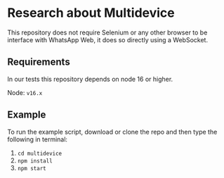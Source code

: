 # Research about Multidevice

This repository does not require Selenium or any other browser to be interface with WhatsApp Web, it does so directly using a WebSocket.

## Requirements

In our tests this repository depends on node 16 or higher.

Node: `v16.x`

## Example

To run the example script, download or clone the repo and then type the following in terminal:

1. `cd multidevice`
2. `npm install`
3. `npm start`

